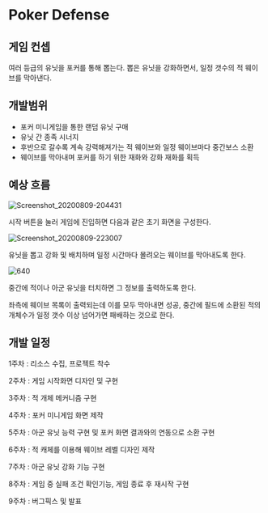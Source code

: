 # Poker Defense


## 게임 컨셉

여러 등급의 유닛을 포커를 통해 뽑는다. 뽑은 유닛을 강화하면서, 일정 갯수의 적 웨이브를 막아낸다.


## 개발범위

- 포커 미니게임을 통한 랜덤 유닛 구매
- 유닛 간 종족 시너지
- 후반으로 갈수록 계속 강력해져가는 적 웨이브와 일정 웨이브마다 중간보스 소환
- 웨이브를 막아내며 포커를 하기 위한 재화와 강화 재화를 획득


## 예상 흐름

![Screenshot_20200809-204431](https://user-images.githubusercontent.com/53070557/160723718-d17fb9c1-1e2c-4133-8f0e-482c4760b8a2.png)

시작 버튼을 눌러 게임에 진입하면 다음과 같은 초기 화면을 구성한다.

![Screenshot_20200809-223007](https://user-images.githubusercontent.com/53070557/160723776-5aff8a2d-cdfd-4df7-a3fd-468d68f55c4d.png)

유닛을 뽑고 강화 및 배치하며 일정 시간마다 몰려오는 웨이브를 막아내도록 한다.

![640](https://user-images.githubusercontent.com/53070557/160723841-42cbd5d7-85df-4d65-877a-929425bedd7b.png)

중간에 적이나 아군 유닛을 터치하면 그 정보를 출력하도록 한다.

좌측에 웨이브 목록이 출력되는데 이를 모두 막아내면 성공, 중간에 필드에 소환된 적의 개체수가 일정 갯수 이상 넘어가면 패배하는 것으로 한다.


## 개발 일정

1주차 : 리소스 수집, 프로젝트 착수

2주차 : 게임 시작화면 디자인 및 구현

3주차 : 적 개체 메커니즘 구현

4주차 : 포커 미니게임 화면 제작

5주차 : 아군 유닛 능력 구현 및 포커 화면 결과와의 연동으로 소환 구현

6주차 : 적 캐체를 이용해 웨이브 레벨 디자인 제작

7주차 : 아군 유닛 강화 기능 구현

8주차 : 게임 중 실패 조건 확인기능, 게임 종료 후 재시작 구현

9주차 : 버그픽스 및 발표
